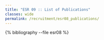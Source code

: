 ```yaml
---
title: "ESR 09 :: List of Publications"
classes: wide
permalink: /recruitment/esr08_publications/
---
```

{% bibliography --file esr08 %}